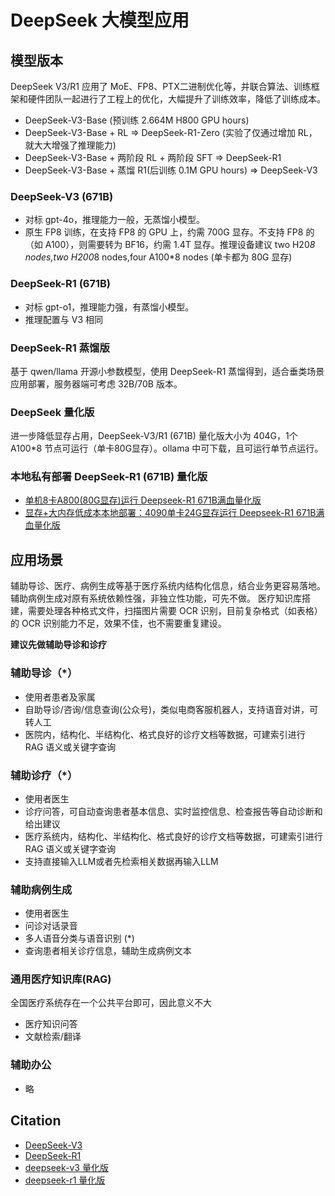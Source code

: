 # DeepSeek 大模型应用

## 模型版本

DeepSeek V3/R1 应用了 MoE、FP8、PTX二进制优化等，并联合算法、训练框架和硬件团队一起进行了工程上的优化，大幅提升了训练效率，降低了训练成本。

* DeepSeek-V3-Base (预训练 2.664M H800 GPU hours)
* DeepSeek-V3-Base + RL => DeepSeek-R1-Zero (实验了仅通过增加 RL，就大大增强了推理能力)
* DeepSeek-V3-Base + 两阶段 RL + 两阶段 SFT => DeepSeek-R1
* DeepSeek-V3-Base + 蒸馏 R1(后训练 0.1M GPU hours) => DeepSeek-V3

### DeepSeek-V3 (671B)

* 对标 gpt-4o，推理能力一般，无蒸馏小模型。
* 原生 FP8 训练，在支持 FP8 的 GPU 上，约需 700G 显存。不支持 FP8 的（如 A100），则需要转为 BF16，约需 1.4T 显存。推理设备建议 two H20*8 nodes,two H200*8 nodes,four A100*8 nodes (单卡都为 80G 显存)

### DeepSeek-R1 (671B)

* 对标 gpt-o1，推理能力强，有蒸馏小模型。
* 推理配置与 V3 相同

### DeepSeek-R1 蒸馏版

基于 qwen/llama 开源小参数模型，使用 DeepSeek-R1 蒸馏得到，适合垂类场景应用部署，服务器端可考虑 32B/70B 版本。

### DeepSeek 量化版

进一步降低显存占用，DeepSeek-V3/R1 (671B) 量化版大小为 404G，1个 A100*8 节点可运行（单卡80G显存）。ollama 中可下载，且可运行单节点运行。

### 本地私有部署 DeepSeek-R1 (671B) 量化版

* [单机8卡A800(80G显存)运行 Deepseek-R1 671B满血量化版](https://www.cnblogs.com/zhayujie/p/18719199)
* [显存+大内存低成本本地部署：4090单卡24G显存运行 Deepseek-R1 671B满血量化版](https://deepseek.csdn.net/67b6ab573c9cd21f4cb8d9ce.html)

## 应用场景

辅助导诊、医疗、病例生成等基于医疗系统内结构化信息，结合业务更容易落地。
辅助病例生成对原有系统依赖性强，非独立性功能，可先不做。
医疗知识库搭建，需要处理各种格式文件，扫描图片需要 OCR 识别，目前复杂格式（如表格）的 OCR 识别能力不足，效果不佳，也不需要重复建设。

**建议先做辅助导诊和诊疗**

### 辅助导诊（*）
* 使用者患者及家属
* 自助导诊/咨询/信息查询(公众号)，类似电商客服机器人，支持语音对讲，可转人工
* 医院内，结构化、半结构化、格式良好的诊疗文档等数据，可建索引进行 RAG 语义或关键字查询

### 辅助诊疗（*）
* 使用者医生
* 诊疗问答，可自动查询患者基本信息、实时监控信息、检查报告等自动诊断和给出建议
* 医疗系统内，结构化、半结构化、格式良好的诊疗文档等数据，可建索引进行 RAG 语义或关键字查询
* 支持直接输入LLM或者先检索相关数据再输入LLM

### 辅助病例生成
* 使用者医生
* 问诊对话录音
* 多人语音分类与语音识别 (*)
* 查询患者相关诊疗信息，辅助生成病例文本

### 通用医疗知识库(RAG)
全国医疗系统存在一个公共平台即可，因此意义不大

* 医疗知识问答
* 文献检索/翻译

### 辅助办公
* 略

## Citation

* [DeepSeek-V3](https://github.com/deepseek-ai/DeepSeek-V3)
* [DeepSeek-R1](https://github.com/deepseek-ai/DeepSeek-R1)
* [deepseek-v3 量化版](https://ollama.com/library/deepseek-v3)
* [deepseek-r1 量化版](https://ollama.com/library/deepseek-r1)